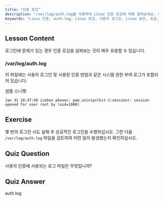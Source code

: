 ```yaml
---
title: "인증 로깅"
description: "/var/log/auth.log를 사용하여 Linux 인증 로깅에 대해 알아보세요. 이 필수 가이드를 통해 사용자 로그인을 이해하고 액세스 문제를 해결하세요."
keywords: "Linux 인증, auth.log, Linux 로깅, 사용자 로그인, Linux 보안, 초급, 튜토리얼, 가이드"
---
```


## Lesson Content

로그인에 문제가 있는 경우 인증 로깅을 살펴보는 것이 매우 유용할 수 있습니다.

### /var/log/auth.log

이 파일에는 사용자 로그인 및 사용된 인증 방법과 같은 시스템 권한 부여 로그가 포함되어 있습니다.

샘플 스니펫:

```plaintext
Jan 31 10:37:50 icebox pkexec: pam_unix(polkit-1:session): session opened for user root by (uid=1000)
```

## Exercise

몇 번의 로그인 시도 실패 후 성공적인 로그인을 수행하십시오. 그런 다음 `/var/log/auth.log` 파일을 검토하여 어떤 일이 발생했는지 확인하십시오.

## Quiz Question

사용자 인증에 사용되는 로그 파일은 무엇입니까?

## Quiz Answer

auth.log
